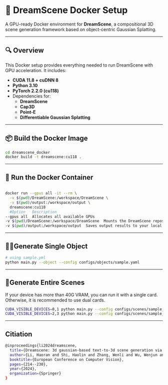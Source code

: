 # 🚀 DreamScene Docker Setup

A GPU-ready Docker environment for **DreamScene**, a compositional 3D scene generation framework based on object-centric Gaussian Splatting.

---


## 🔍 Overview

This Docker setup provides everything needed to run DreamScene with GPU acceleration. It includes:

- **CUDA 11.8 + cuDNN 8**
- **Python 3.10**
- **PyTorch 2.2.0 (cu118)**
- Dependencies for:
  - **DreamScene**
  - **Cap3D**
  - **Point-E**
  - **Differentiable Gaussian Splatting**

---

## 📦 Build the Docker Image

```bash
cd dreamscene_docker
docker build -t dreamscene:cu118 .
```

--- 

## 🧠 Run the Docker Container
```bash

docker run --gpus all -it --rm \
  -v $(pwd)/DreamScene:/workspace/DreamScene \
  -v $(pwd)/output:/workspace/output \
  dreamscene:cu118
  #Option	Description
--gpus all	Allocates all available GPUs
-v $(pwd)/DreamScene:/workspace/DreamScene	Mounts the DreamScene repository into the container
-v $(pwd)/output:/workspace/output	Saves output results to your local output/ folder
```

---


## 🚶‍➡️Generate Single Object
```bash
# using sample.yml
python main.py --object --config configs/objects/sample.yaml
```

---

## 🎇Generate Entire Scenes
If your device has more than 40G VRAM, you can run it with a single card. Otherwise, it is recommended to use dual cards.
```bash
CUDA_VISIBLE_DEVICES=0,1 python main.py --config configs/scenes/sample_indoor.yaml
CUDA_VISIBLE_DEVICES=2,3 python main.py --config configs/scenes/sample_outdoor.yaml
```

---

## Citiation
```bash
@inproceedings{li2024dreamscene,
  title={Dreamscene: 3d gaussian-based text-to-3d scene generation via formation pattern sampling},
  author={Li, Haoran and Shi, Haolin and Zhang, Wenli and Wu, Wenjun and Liao, Yong and Wang, Lin and Lee, Lik-hang and Zhou, Peng Yuan},
  booktitle={European Conference on Computer Vision},
  pages={214--230},
  year={2024},
  organization={Springer}
}
```